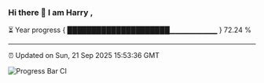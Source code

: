 ### Hi there 👋 I am Harry , 

⏳ Year progress { █████████████████████▁▁▁▁▁▁▁▁▁ } 72.24 %

---

⏰ Updated on Sun, 21 Sep 2025 15:53:36 GMT

![Progress Bar CI](https://github.com/duykhang68/duykhang68/workflows/Progress%20Bar%20CI/badge.svg)
